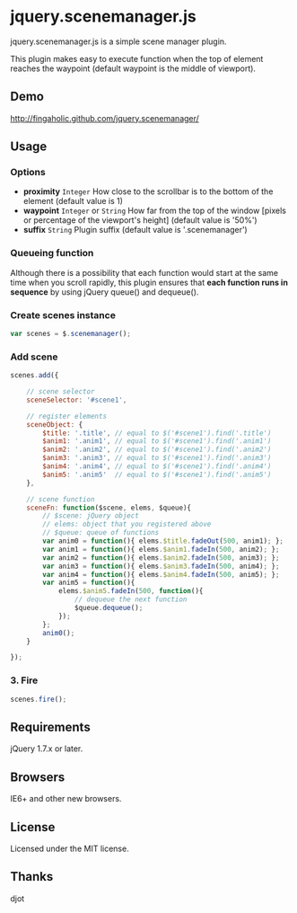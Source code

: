 # jquery.scenemanager.js

jquery.scenemanager.js is a simple scene manager plugin.

This plugin makes easy to execute function when the top of element reaches the waypoint (default waypoint is the middle of viewport).

## Demo

http://fingaholic.github.com/jquery.scenemanager/

## Usage

### Options

* **proximity** `Integer` How close to the scrollbar is to the bottom of the element (default value is 1)
* **waypoint** `Integer` or `String` How far from the top of the window \[pixels or percentage of the viewport's height\] (default value is '50%')
* **suffix** `String` Plugin suffix (default value is '.scenemanager')

### Queueing function

Although there is a possibility that each function would start at the same time when you scroll rapidly, this plugin ensures that **each function runs in sequence** by using jQuery queue() and dequeue().

### Create scenes instance

```javascript
var scenes = $.scenemanager();
```

### Add scene

```javascript
scenes.add({

	// scene selector
	sceneSelector: '#scene1',

	// register elements
	sceneObject: {
		$title: '.title', // equal to $('#scene1').find('.title')
		$anim1: '.anim1', // equal to $('#scene1').find('.anim1')
		$anim2: '.anim2', // equal to $('#scene1').find('.anim2')
		$anim3: '.anim3', // equal to $('#scene1').find('.anim3')
		$anim4: '.anim4', // equal to $('#scene1').find('.anim4')
		$anim5: '.anim5'  // equal to $('#scene1').find('.anim5')
	},

	// scene function
	sceneFn: function($scene, elems, $queue){
		// $scene: jQuery object
		// elems: object that you registered above
		// $queue: queue of functions
		var anim0 = function(){ elems.$title.fadeOut(500, anim1); };
		var anim1 = function(){ elems.$anim1.fadeIn(500, anim2); };
		var anim2 = function(){ elems.$anim2.fadeIn(500, anim3); };
		var anim3 = function(){ elems.$anim3.fadeIn(500, anim4); };
		var anim4 = function(){ elems.$anim4.fadeIn(500, anim5); };
		var anim5 = function(){
			elems.$anim5.fadeIn(500, function(){
				// dequeue the next function
				$queue.dequeue();
			});
		};
		anim0();
	}

});
```

### 3. Fire

```javascript
scenes.fire();
```

## Requirements

jQuery 1.7.x or later.

## Browsers

IE6+ and other new browsers.

## License

Licensed under the MIT license.

## Thanks

djot
